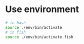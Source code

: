# Use environment

```bash
# in bash
source ./env/bin/activate
# in fish
source ./env/bin/activate.fish
```
